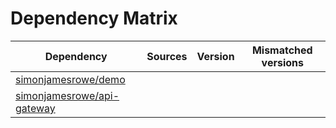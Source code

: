 # Dependency Matrix

Dependency | Sources | Version | Mismatched versions
---------- | ------- | ------- | -------------------
[simonjamesrowe/demo](https://github.com/simonjamesrowe/demo.git) |  | []() | 
[simonjamesrowe/api-gateway](https://github.com/simonjamesrowe/api-gateway.git) |  | []() | 
